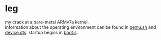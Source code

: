 # leg
my crack at a bare-metal ARMv7a kernel.  
information about the operating environment can be found in [qemu.sh](./qemu.sh) and [device.dts](./device.dts).
startup begins in [boot.s](src/kernel/boot.s).
